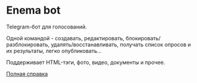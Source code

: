 # Enema bot
Telegram-бот для голосований.

Одной командой - создавать, редактировать, блокировать/разблокировать, удалять/восстанавливать, получать список опросов и их результаты, легко опубликовать...

Поддерживает HTML-тэги, фото, видео, документы и прочее.

<a href="https://telegra.ph/Enema-bot-RU-05-18">Полная справка</a>
